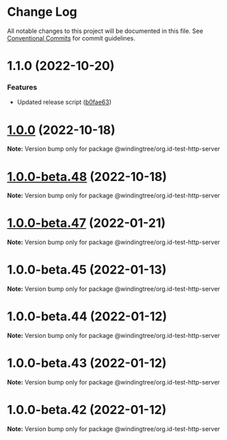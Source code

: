 # Change Log

All notable changes to this project will be documented in this file.
See [Conventional Commits](https://conventionalcommits.org) for commit guidelines.

# 1.1.0 (2022-10-20)


### Features

* Updated release script ([b0fae63](https://github.com/windingtree/org.id-sdk/commit/b0fae63798ce737db2a12801d35c2f2d818bf166))





# [1.0.0](https://github.com/windingtree/org.id-sdk/compare/v1.0.0-beta.48...v1.0.0) (2022-10-18)

**Note:** Version bump only for package @windingtree/org.id-test-http-server





# [1.0.0-beta.48](https://github.com/windingtree/org.id-sdk/compare/v1.0.0-beta.47...v1.0.0-beta.48) (2022-10-18)

**Note:** Version bump only for package @windingtree/org.id-test-http-server





# [1.0.0-beta.47](https://github.com/windingtree/org.id-sdk/compare/v1.0.0-beta.46...v1.0.0-beta.47) (2022-01-21)

**Note:** Version bump only for package @windingtree/org.id-test-http-server





# 1.0.0-beta.45 (2022-01-13)

**Note:** Version bump only for package @windingtree/org.id-test-http-server





# 1.0.0-beta.44 (2022-01-12)

**Note:** Version bump only for package @windingtree/org.id-test-http-server





# 1.0.0-beta.43 (2022-01-12)

**Note:** Version bump only for package @windingtree/org.id-test-http-server





# 1.0.0-beta.42 (2022-01-12)

**Note:** Version bump only for package @windingtree/org.id-test-http-server
